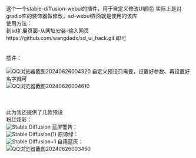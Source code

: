这个一个stable-diffusion-webui的插件，用于自定义修改UI颜色
实际上是对gradio库的装饰器做修改，sd-webui界面就是使用的该库
<br>
使用方法：
<br>
到sd扩展页面-从网址安装-输入网页https://github.com/wangdadx/sd_ui_hack.git 即可<br>
<br>
<br>
插件：
<br>
<br>
![QQ浏览器截图20240626004320](https://github.com/wangdadx/sd_ui_hack/assets/135070647/8b6a5974-ae95-4ba6-8556-85c03607415f)
自定义预设只需要，设置好参数、再设置好名字就可<br>
![QQ浏览器截图20240626004610](https://github.com/wangdadx/sd_ui_hack/assets/135070647/3cf57fbd-387c-42f4-8141-bed8976d9cb9)
<br>
<br>
<br>
<br>
此为我还提供了几款预设<br>
粉红炫彩：
<br>
![Stable Diffusion](https://github.com/wangdadx/sd_ui_hack/assets/135070647/8d407d19-605a-45bb-92e5-835c6a5dfad2)
蓝屏警告：
<br>
![Stable Diffusion(1)](https://github.com/wangdadx/sd_ui_hack/assets/135070647/dfaa409e-d898-43c2-9098-77d5c0ecdc09)
原谅绿：
<br>
![Stable Diffusion+1](https://github.com/wangdadx/sd_ui_hack/assets/135070647/83761548-baec-466f-a5a2-f82d3a7af87d)
自用蓝灰：
<br>
![QQ浏览器截图20240626003450](https://github.com/wangdadx/sd_ui_hack/assets/135070647/4281d67a-219c-4e30-93f2-af76f199ecf1)
